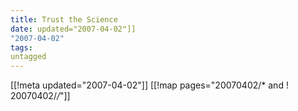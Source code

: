 ```yaml
---
title: Trust the Science
date: updated="2007-04-02"]]
"2007-04-02"
tags:
untagged
---
```

[[!meta updated="2007-04-02"]]
[[!map pages="20070402/* and ! 20070402/*/*"]]
